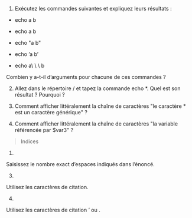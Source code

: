 1. Exécutez les commandes suivantes et expliquez leurs résultats :

- echo a b

- echo a   b

- echo "a   b"

- echo ’a   b’

- echo a\ \ \ b

Combien y a-t-il d’arguments pour chacune de ces commandes ?

2. Allez dans le répertoire / et tapez la commande echo *. Quel est son résultat ? Pourquoi ?

3. Comment afficher littéralement la chaîne de caractères "le caractère * est un caractère générique" ?

4. Comment afficher littéralement la chaîne de caractères "la variable référencée par $var3" ?

>Indices

1.

Saisissez le nombre exact d’espaces indiqués dans l’énoncé.

3.

Utilisez les caractères de citation.

4.

Utilisez les caractères de citation ’ ou \.